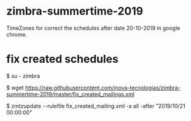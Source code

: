 # zimbra-summertime-2019
TimeZones for correct the schedules after date 20-10-2019 in google chrome.

# fix created schedules
$ su - zimbra

$ wget https://raw.githubusercontent.com/inova-tecnologias/zimbra-summertime-2019/master/fix_created_mailings.xml

$ zmtzupdate --rulefile fix_created_mailing.xml -a all -after "2019/10/21 00:00:00"
